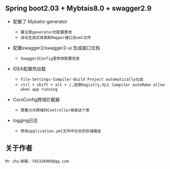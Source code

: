 ## Spring boot2.03 + Mybtais8.0 + swagger2.9

+   配置了 Mybatis-generator
    +   `要注意generator的配置更改`
    +   `自动生成实体类和Mapper接口及xml文件`

+   配置swagger2/swagger2-ui 生成接口文档
    +   `Swagger2Config里修改配置信息`

+ IDEA配置热加载
    +   `File-Settings-Compiler-Build Project automatically勾选`
    +   `ctrl + shift + alt + /,选择Registry,勾上 Compiler autoMake allow when app running`

+   CorsConfig跨域拦截器
    +   `需要允许跨域的Controller继承这个类`

+   logging日志
    +   `修改application.yml文件中日志的存储路径`

## 关于作者

`Mr zhu`
`邮箱：765326069@qq.com`
